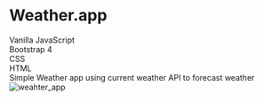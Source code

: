 # Weather.app
Vanilla JavaScript <br>
Bootstrap 4 <br>
CSS <br>
HTML <br>
Simple Weather app using current weather API to forecast weather <br>
![weahter_app](https://user-images.githubusercontent.com/77361838/121805063-5e2ed480-cc41-11eb-8d4f-67af7a35f092.jpg)
